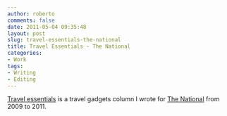 ```yaml
---
author: roberto
comments: false
date: 2011-05-04 09:35:48
layout: post
slug: travel-essentials-the-national
title: Travel Essentials - The National
categories:
- Work
tags:
- Writing
- Editing
---
```


[Travel essentials](http://www.thenational.ae/topic/subjects/things-to-buy/travel-essentials) is a travel gadgets column I wrote for [The National](http://www.thenational.ae) from 2009 to 2011. 